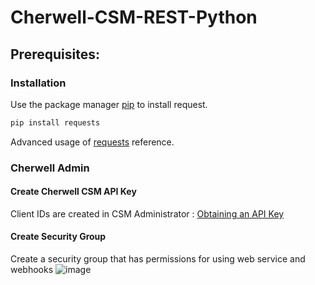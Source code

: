 # Cherwell-CSM-REST-Python

## Prerequisites:

### Installation
Use the package manager [pip](https://pip.pypa.io/en/stable/) to install request.

```bash
pip install requests
```

 Advanced usage of [requests](https://requests.readthedocs.io/en/latest/user/advanced/) reference.

 
### Cherwell Admin 

#### Create Cherwell CSM API Key
Client IDs are created in CSM Administrator : [Obtaining an API Key](https://help.cherwell.com/bundle/cherwell_rest_api_10_2_help_only/page/content/system_administration/rest_api/csm_rest_obtaining_client_ids.html)


#### Create Security Group
Create a security group that has permissions for using web service and webhooks
![image](https://user-images.githubusercontent.com/20115785/108640262-d769a800-7455-11eb-9f5d-66d53bed6b4b.png)

